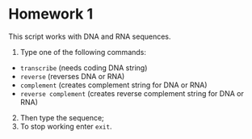 # Homework 1
This script works with DNA and RNA sequences.

1. Type one of the following commands:
- `transcribe` (needs coding DNA string)
- `reverse` (reverses DNA or RNA)
- `complement` (creates complement string for DNA or RNA)
- `reverse complement` (creates reverse complement string for DNA or RNA)
2. Then type the sequence;
3. To stop working enter `exit`.